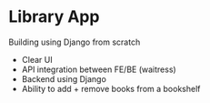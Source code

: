 # Library App

Building using Django from scratch

- Clear UI 
- API integration between FE/BE (waitress)
- Backend using Django
- Ability to add + remove books from a bookshelf
